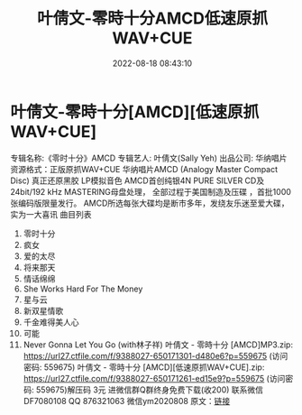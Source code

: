 ﻿---
title: 叶倩文-零時十分AMCD低速原抓WAV+CUE
date: 2022-08-18 08:43:10
categories: 新碟专辑、稀有等精品
tags: 华语中文
---
# 叶倩文-零時十分[AMCD][低速原抓WAV+CUE]

专辑名称:《零时十分》AMCD
专辑艺人: 叶倩文(Sally Yeh)
出品公司: 华纳唱片
资源格式：正版原抓WAV+CUE
华纳唱片AMCD
(Analogy Master Compact Disc)
真正还原黑胶 LP模拟音色
AMCD首创纯银4N PURE SILVER CD及24bit/192 kHz MASTERING母盘处理，
全部过程于美国制造及压碟 ，首批1000张编码版限量发行。
AMCD所选每张大碟均是断市多年，发绕友乐迷至爱大碟，实为一大喜讯
曲目列表
01. 零时十分
02. 疯女
03. 爱的太尽
04. 将来那天
05. 情话绵绵
06. She Works Hard For The Money
07. 星与云
08. 新双星情歌
09. 千金难得美人心
10. 可能
11. Never Gonna Let You Go (with林子祥)
叶倩文 - 零時十分 [AMCD]MP3.zip: https://url27.ctfile.com/f/9388027-650171301-d480e6?p=559675
(访问密码: 559675)
叶倩文 - 零時十分 [AMCD][低速原抓WAV+CUE].zip: https://url27.ctfile.com/f/9388027-650171261-ed15e9?p=559675
(访问密码: 559675)解压码 3元
进微信群Q群终身免费下载(收200)
联系微信DF7080108 QQ 876321063
微信ym2020808
原文：[链接](https://blog.sina.com.cn/s/blog_1647c7e7601030yx7.html)